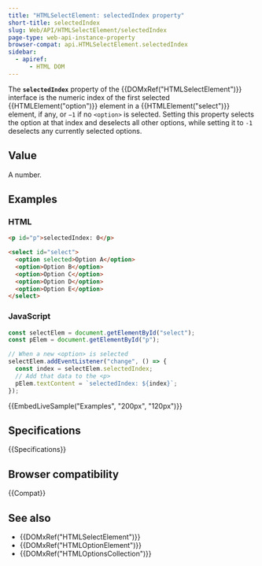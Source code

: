 ```yaml
---
title: "HTMLSelectElement: selectedIndex property"
short-title: selectedIndex
slug: Web/API/HTMLSelectElement/selectedIndex
page-type: web-api-instance-property
browser-compat: api.HTMLSelectElement.selectedIndex
sidebar:
  - apiref:
      - HTML DOM
---
```


The **`selectedIndex`** property of the {{DOMxRef("HTMLSelectElement")}} interface is the numeric index of the first selected {{HTMLElement("option")}} element in a {{HTMLElement("select")}} element, if any, or `−1` if no `<option>` is selected. Setting this property selects the option at that index and deselects all other options, while setting it to `-1` deselects any currently selected options.

## Value

A number.

## Examples

### HTML

```html
<p id="p">selectedIndex: 0</p>

<select id="select">
  <option selected>Option A</option>
  <option>Option B</option>
  <option>Option C</option>
  <option>Option D</option>
  <option>Option E</option>
</select>
```

### JavaScript

```js
const selectElem = document.getElementById("select");
const pElem = document.getElementById("p");

// When a new <option> is selected
selectElem.addEventListener("change", () => {
  const index = selectElem.selectedIndex;
  // Add that data to the <p>
  pElem.textContent = `selectedIndex: ${index}`;
});
```

{{EmbedLiveSample("Examples", "200px", "120px")}}

## Specifications

{{Specifications}}

## Browser compatibility

{{Compat}}

## See also

- {{DOMxRef("HTMLSelectElement")}}
- {{DOMxRef("HTMLOptionElement")}}
- {{DOMxRef("HTMLOptionsCollection")}}
